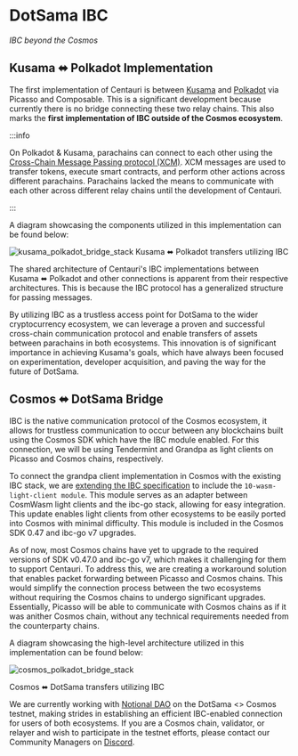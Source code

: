 # DotSama IBC
_IBC beyond the Cosmos_
## Kusama ⬌ Polkadot Implementation

The first implementation of Centauri is between [Kusama](https://kusama.network/) and [Polkadot](https://polkadot.network/) via Picasso and Composable. This is a significant development because currently there is no bridge connecting these two relay chains. This also marks the **first implementation of IBC outside of the Cosmos ecosystem**.

:::info

On Polkadot & Kusama, parachains can connect to each other using the [Cross-Chain Message Passing protocol (XCM)](https://wiki.polkadot.network/docs/learn-xcm). XCM messages are used to transfer tokens, execute smart contracts, and perform other actions across different parachains. Parachains lacked the means to communicate with each other across different relay chains until the development of Centauri.

:::

A diagram showcasing the components utilized in this implementation can be found below:

![kusama_polkadot_bridge_stack](../images-centauri/kusama-polkadot-bridge-stack.png)
Kusama ⬌ Polkadot transfers utilizing IBC

The shared architecture of Centauri's IBC implementations between Kusama ⬌ Polkadot and other connections is apparent from their respective architectures. This is because the IBC protocol has a generalized structure for passing messages.

By utilizing IBC as a trustless access point for DotSama to the wider cryptocurrency ecosystem, we can leverage a proven and successful cross-chain communication protocol and enable transfers of assets between parachains in both ecosystems. This innovation is of significant importance in achieving Kusama's goals, which have always been focused on experimentation, developer acquisition, and paving the way for the future of DotSama.

## Cosmos ⬌ DotSama Bridge

IBC is the native communication protocol of the Cosmos ecosystem, it allows for trustless communication to occur between any blockchains built using the Cosmos SDK which have the IBC module enabled. For this connection, we will be using Tendermint and Grandpa as light clients on Picasso and Cosmos chains, respectively.

To connect the grandpa client implementation in Cosmos with the existing IBC stack, we are [extending the IBC specification](https://github.com/cosmos/ibc/pull/901) to include the `10-wasm-light-client module`. This module serves as an adapter between CosmWasm light clients and the ibc-go stack, allowing for easy integration. This update enables light clients from other ecosystems to be easily ported into Cosmos with minimal difficulty. This module is included in the Cosmos SDK 0.47 and ibc-go v7 upgrades.

As of now, most Cosmos chains have yet to upgrade to the required versions of SDK v0.47.0 and ibc-go v7, which makes it challenging for them to support Centauri. To address this, we are creating a workaround solution that enables packet forwarding between Picasso and Cosmos chains. This would simplify the connection process between the two ecosystems without requiring the Cosmos chains to undergo significant upgrades. Essentially, Picasso will be able to communicate with Cosmos chains as if it was anither Cosmos chain, without any technical requirements needed from the counterparty chains.

A diagram showcasing the high-level architecture utilized in this implementation can be found below:

![cosmos_polkadot_bridge_stack](../images-centauri/centauri-stack.png)

Cosmos ⬌ DotSama transfers utilizing IBC

We are currently working with [Notional DAO](https://notional.ventures/) on the DotSama <> Cosmos testnet, making strides in establishing an efficient IBC-enabled connection for users of both ecosystems. If you are a Cosmos chain, validator, or relayer and wish to participate in the testnet efforts, please contact our Community Managers on [Discord](https://discord.gg/composable).
